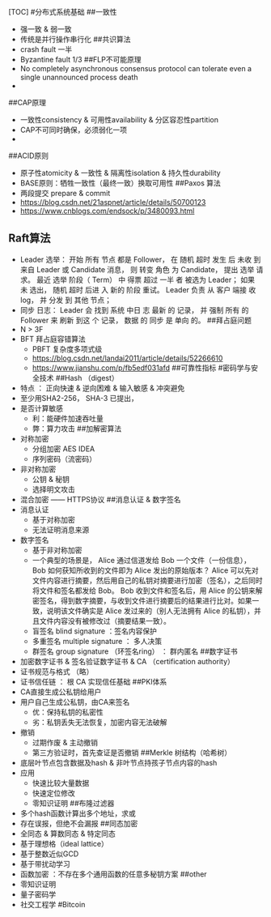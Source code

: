 [TOC]
#分布式系统基础
##一致性
* 强一致 & 弱一致
* 传统是并行操作串行化
##共识算法
* crash fault 一半
* Byzantine fault  1/3
##FLP不可能原理
* No completely asynchronous consensus protocol can tolerate even a single unannounced process death
*
##CAP原理
* 一致性consistency & 可用性availability & 分区容忍性partition
* CAP不可同时确保，必须弱化一项
*
##ACID原则
* 原子性atomicity & 一致性 & 隔离性isolation & 持久性durability
* BASE原则：牺牲一致性（最终一致）换取可用性
##Paxos 算法
* 两段提交 prepare & commit
* https://blog.csdn.net/21aspnet/article/details/50700123
* https://www.cnblogs.com/endsock/p/3480093.html
## Raft算法
* Leader 选举： 开始 所有 节点 都是 Follower， 在 随机 超时 发生 后 未收 到 来自 Leader 或 Candidate 消息， 则 转变 角色 为 Candidate， 提出 选举 请求。 最近 选举 阶段（ Term） 中 得票 超过 一半 者 被选为 Leader； 如果 未 选出， 随机 超时 后进 入 新的 阶段 重试。 Leader 负责 从 客户 端接 收 log， 并 分发 到 其他 节点；
* 同步 日志： Leader 会 找到 系统 中日 志 最新 的 记录， 并 强制 所有 的 Follower 来 刷新 到这 个 记录， 数据 的 同步 是 单向 的。
##拜占庭问题
* N > 3F
* BFT 拜占庭容错算法
    - PBFT 复杂度多项式级
    - https://blog.csdn.net/landai2011/article/details/52266610
    - https://www.jianshu.com/p/fb5edf031afd
##可靠性指标
#密码学与安全技术
##Hash （digest）
* 特点 ： 正向快速 & 逆向困难 & 输入敏感 & 冲突避免
* 至少用SHA2-256， SHA-3 已提出，
* 是否计算敏感
    - 利：能硬件加速吞吐量
    - 弊：算力攻击
##加解密算法
* 对称加密
    - 分组加密 AES IDEA
    - 序列密码（流密码）
* 非对称加密
    - 公钥 & 秘钥
    - 选择明文攻击
* 混合加密 —— HTTPS协议
##消息认证 & 数字签名
* 消息认证
    - 基于对称加密
    - 无法证明消息来源
* 数字签名
    - 基于非对称加密
    - 一个典型的场景是， Alice 通过信道发给 Bob 一个文件（一份信息）， Bob 如何获知所收到的文件即为 Alice 发出的原始版本？ Alice 可以先对文件内容进行摘要，然后用自己的私钥对摘要进行加密（签名），之后同时将文件和签名都发给 Bob。 Bob 收到文件和签名后，用 Alice 的公钥来解密签名，得到数字摘要，与收到文件进行摘要后的结果进行比对。如果一致，说明该文件确实是 Alice 发过来的（别人无法拥有 Alice 的私钥），并且文件内容没有被修改过（摘要结果一致）。
    - 盲签名 blind signature ：签名内容保护
    - 多重签名 multiple signature ： 多人决策
    - 群签名 group signature （环签名ring） ： 群内匿名
##数字证书
* 加密数字证书 & 签名验证数字证书 & CA （certification authority）
* 证书规范与格式 （略）
* 证书信任链 ： 根 CA 实现信任基础
##PKI体系
* CA直接生成公私钥给用户
* 用户自己生成公私钥，由CA来签名
    - 优：保持私钥的私密性
    - 劣：私钥丢失无法恢复，加密内容无法破解
* 撤销
    - 过期作废 & 主动撤销
    - 第三方验证时，首先查证是否撤销
##Merkle 树结构（哈希树）
* 底层叶节点包含数据及hash & 非叶节点持孩子节点内容的hash
* 应用
    - 快速比较大量数据
    - 快速定位修改
    - 零知识证明
##布隆过滤器
* 多个hash函数计算出多个地址，求或
* 存在误报，但绝不会漏报
##同态加密
* 全同态 & 算数同态 & 特定同态
* 基于理想格（ideal lattice）
* 基于整数近似GCD
* 基于带扰动学习
* 函数加密 ：不存在多个通用函数的任意多秘钥方案
##other
* 零知识证明
* 量子密码学
* 社交工程学
#Bitcoin
